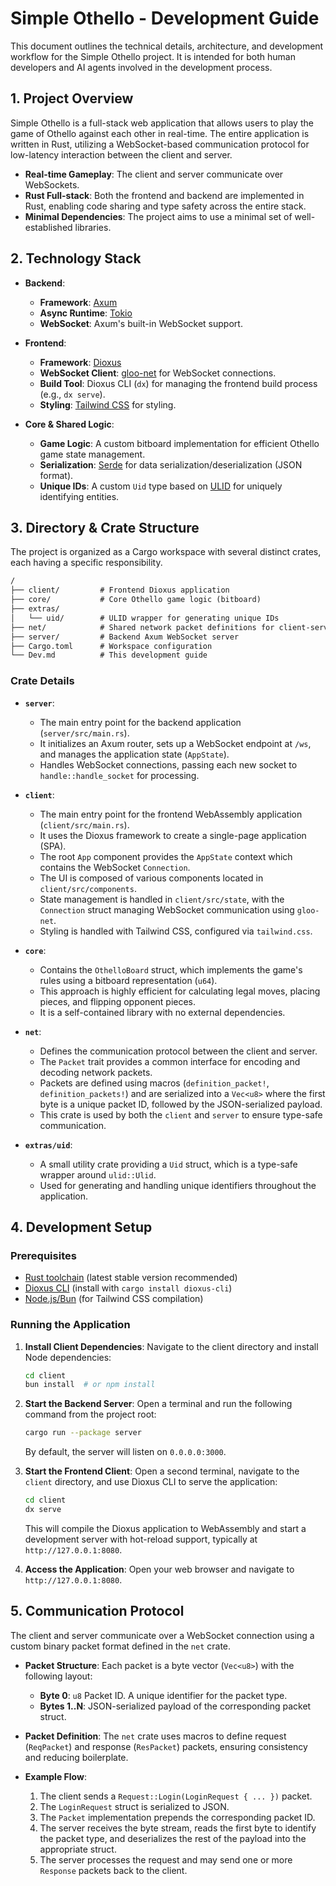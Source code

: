 # Simple Othello - Development Guide

This document outlines the technical details, architecture, and development workflow for the Simple Othello project. It is intended for both human developers and AI agents involved in the development process.

## 1. Project Overview

Simple Othello is a full-stack web application that allows users to play the game of Othello against each other in real-time. The entire application is written in Rust, utilizing a WebSocket-based communication protocol for low-latency interaction between the client and server.

- **Real-time Gameplay**: The client and server communicate over WebSockets.
- **Rust Full-stack**: Both the frontend and backend are implemented in Rust, enabling code sharing and type safety across the entire stack.
- **Minimal Dependencies**: The project aims to use a minimal set of well-established libraries.

## 2. Technology Stack

- **Backend**:
  - **Framework**: [Axum](https://github.com/tokio-rs/axum)
  - **Async Runtime**: [Tokio](https://tokio.rs/)
  - **WebSocket**: Axum's built-in WebSocket support.

- **Frontend**:
  - **Framework**: [Dioxus](https://dioxuslabs.com/)
  - **WebSocket Client**: [gloo-net](https://github.com/rustwasm/gloo) for WebSocket connections.
  - **Build Tool**: Dioxus CLI (`dx`) for managing the frontend build process (e.g., `dx serve`).
  - **Styling**: [Tailwind CSS](https://tailwindcss.com/) for styling.

- **Core & Shared Logic**:
  - **Game Logic**: A custom bitboard implementation for efficient Othello game state management.
  - **Serialization**: [Serde](https://serde.rs/) for data serialization/deserialization (JSON format).
  - **Unique IDs**: A custom `Uid` type based on [ULID](https://github.com/ulid/spec) for uniquely identifying entities.

## 3. Directory & Crate Structure

The project is organized as a Cargo workspace with several distinct crates, each having a specific responsibility.

```txt
/
├── client/         # Frontend Dioxus application
├── core/           # Core Othello game logic (bitboard)
├── extras/
│   └── uid/        # ULID wrapper for generating unique IDs
├── net/            # Shared network packet definitions for client-server communication
├── server/         # Backend Axum WebSocket server
├── Cargo.toml      # Workspace configuration
└── Dev.md          # This development guide
```

### Crate Details

- **`server`**:
  - The main entry point for the backend application (`server/src/main.rs`).
  - It initializes an Axum router, sets up a WebSocket endpoint at `/ws`, and manages the application state (`AppState`).
  - Handles WebSocket connections, passing each new socket to `handle::handle_socket` for processing.

- **`client`**:
  - The main entry point for the frontend WebAssembly application (`client/src/main.rs`).
  - It uses the Dioxus framework to create a single-page application (SPA).
  - The root `App` component provides the `AppState` context which contains the WebSocket `Connection`.
  - The UI is composed of various components located in `client/src/components`.
  - State management is handled in `client/src/state`, with the `Connection` struct managing WebSocket communication using `gloo-net`.
  - Styling is handled with Tailwind CSS, configured via `tailwind.css`.

- **`core`**:
  - Contains the `OthelloBoard` struct, which implements the game's rules using a bitboard representation (`u64`).
  - This approach is highly efficient for calculating legal moves, placing pieces, and flipping opponent pieces.
  - It is a self-contained library with no external dependencies.

- **`net`**:
  - Defines the communication protocol between the client and server.
  - The `Packet` trait provides a common interface for encoding and decoding network packets.
  - Packets are defined using macros (`definition_packet!`, `definition_packets!`) and are serialized into a `Vec<u8>` where the first byte is a unique packet ID, followed by the JSON-serialized payload.
  - This crate is used by both the `client` and `server` to ensure type-safe communication.

- **`extras/uid`**:
  - A small utility crate providing a `Uid` struct, which is a type-safe wrapper around `ulid::Ulid`.
  - Used for generating and handling unique identifiers throughout the application.

## 4. Development Setup

### Prerequisites

- [Rust toolchain](https://www.rust-lang.org/tools/install) (latest stable version recommended)
- [Dioxus CLI](https://dioxuslabs.com/learn/0.6/getting_started) (install with `cargo install dioxus-cli`)
- [Node.js/Bun](https://nodejs.org/) (for Tailwind CSS compilation)

### Running the Application

1. **Install Client Dependencies**:
    Navigate to the client directory and install Node dependencies:

    ```bash
    cd client
    bun install  # or npm install
    ```

2. **Start the Backend Server**:
    Open a terminal and run the following command from the project root:

    ```bash
    cargo run --package server
    ```

    By default, the server will listen on `0.0.0.0:3000`.

3. **Start the Frontend Client**:
    Open a second terminal, navigate to the `client` directory, and use Dioxus CLI to serve the application:

    ```bash
    cd client
    dx serve
    ```

    This will compile the Dioxus application to WebAssembly and start a development server with hot-reload support, typically at `http://127.0.0.1:8080`.

4. **Access the Application**:
    Open your web browser and navigate to `http://127.0.0.1:8080`.

## 5. Communication Protocol

The client and server communicate over a WebSocket connection using a custom binary packet format defined in the `net` crate.

- **Packet Structure**: Each packet is a byte vector (`Vec<u8>`) with the following layout:
  - **Byte 0**: `u8` Packet ID. A unique identifier for the packet type.
  - **Bytes 1..N**: JSON-serialized payload of the corresponding packet struct.

- **Packet Definition**: The `net` crate uses macros to define request (`ReqPacket`) and response (`ResPacket`) packets, ensuring consistency and reducing boilerplate.

- **Example Flow**:
  1. The client sends a `Request::Login(LoginRequest { ... })` packet.
  2. The `LoginRequest` struct is serialized to JSON.
  3. The `Packet` implementation prepends the corresponding packet ID.
  4. The server receives the byte stream, reads the first byte to identify the packet type, and deserializes the rest of the payload into the appropriate struct.
  5. The server processes the request and may send one or more `Response` packets back to the client.
